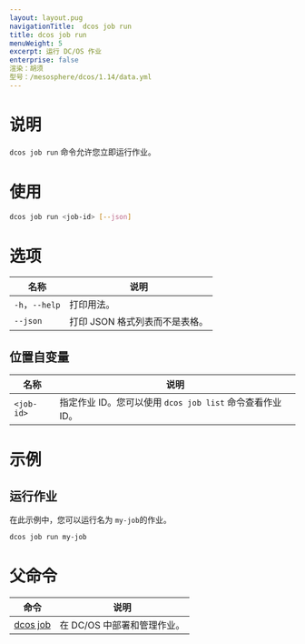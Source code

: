 ```yaml
---
layout: layout.pug
navigationTitle:  dcos job run
title: dcos job run
menuWeight: 5
excerpt: 运行 DC/OS 作业
enterprise: false
渲染：胡须
型号：/mesosphere/dcos/1.14/data.yml
---
```




# 说明
`dcos job run` 命令允许您立即运行作业。

# 使用

```bash
dcos job run <job-id> [--json]
```

# 选项

| 名称 | 说明 |
|---------|-------------|
|`-h`，`--help` | 打印用法。 |
| `--json` | 打印 JSON 格式列表而不是表格。 |


## 位置自变量

| 名称 | 说明 |
|---------|-------------|
| `<job-id>` | 指定作业 ID。您可以使用 `dcos job list` 命令查看作业 ID。|


# 示例

## 运行作业

在此示例中，您可以运行名为 `my-job`的作业。

```bash
dcos job run my-job
```

# 父命令

| 命令 | 说明 |
|---------|-------------|
|  [dcos job](/mesosphere/dcos/1.14/cli/command-reference/dcos-job/)  | 在 DC/OS 中部署和管理作业。|
